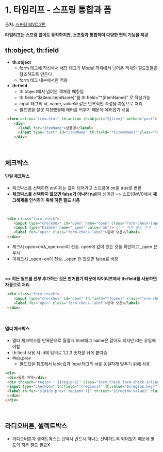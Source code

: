 # 1. 타임리프 - 스프링 통합과 폼

출처: [스프링 MVC 2편](https://www.inflearn.com/course/%EC%8A%A4%ED%94%84%EB%A7%81-mvc-2/dashboard)

**타임리프는 스프링 없이도 동작하지만, 스프링과 통합하여 다양한 편의 기능을 제공**

## th:object, th:field

* **th:object**
  * form 태그에 작성해서 해당 태그가 Model 객체에서 넘어온 객체의 필드값들을 참조하도록 만든다
  * form 태그 내부에서만 적용
* **th:field** 
  * th:object에서 넘어온 객체랑 매칭됨
  * th:field="${item.itemName}"를 th:field="*{itemName}" 로 작성가능
  * input 태그의 id, name, value와 같은 반복적인 속성을 자동으로 처리
  * 필드명을 잘못 지정했을때 에러를 띄우기 때문에 에러잡기 쉬움

```html
 <form action="item.html" th:action th:object="${item}" method="post">
    <div>
      <label for="itemName">상품명</label>
      <input type="text" id="itemName" th:field="*{itemName}" class="form-control" placeholder="이름을 입력하세요">
    </div>
```

<br>

## 체크박스

#### 단일 체크박스

* 체크박스를 선택하면 on이라는 값이 넘어가고 스프링이 on을 true로 변환
* **체크박스를 선택하지 않으면 false가 아니라 null**이 넘어감
=> 스프링MVC에서 **체크해제를 인식하기 위해 히든 필드 사용**

<br>

```html
 <div class="form-check">
    <input type="checkbox" id="open" name="open" class="form-check-input">
    <input type="hidden" name="_open" value="on"/> <!-- 히든 필드 추가 -->
    <label for="open" class="form-check-label">판매 오픈</label>
 </div>
```

* 체크시 open=on&_open=on이 전송. open에 값이 있는 것을 확인하고  _open 은 무시
* 미체크시 _open=on이 전송. _open 만 있으면 false로 바꿈

<br>

**=> 히든 필드를 전부 추가하는 것은 번거롭기 때문에 타이리프에서 th:field를 사용하면 자동으로 처리**

```html
 <div class="form-check">
    <input type="checkbox" id="open" th:field="*{open}" class="form-check-input">
    <label for="open" class="form-check-label">판매 오픈</label>
 </div>
```

<br>

#### 멀티 체크박스

* 멀티 체크박스를 반복문으로 돌릴때 html태그 name은 같아도 되지만 id는 유일해야함
* th:field 사용 시 id에 임의로 1,2,3 숫자를 뒤에 붙여줌
* #ids.prev
  * 필드값을 참조해서 lable값과 input태그의 id를 동일하게 맞추기 위해 사용

```html
<div>
 <div>등록 지역</div>
 <div th:each="region : ${regions}" class="form-check form-check-inline">
 <input type="checkbox" th:field="*{regions}" th:value="${region.key}" class="form-check-input">
 <label th:for="${#ids.prev('regions')}" th:text="${region.value}" class="form-check-label">서울</label>
 </div>
</div>
```

<br>

## 라디오버튼, 셀렉트박스

* 라디오버튼과 셀렉트박스는 선택시 반드시 하나는 선택하도록 되어있기 때문에 별도의 히든 필드 필요X 



